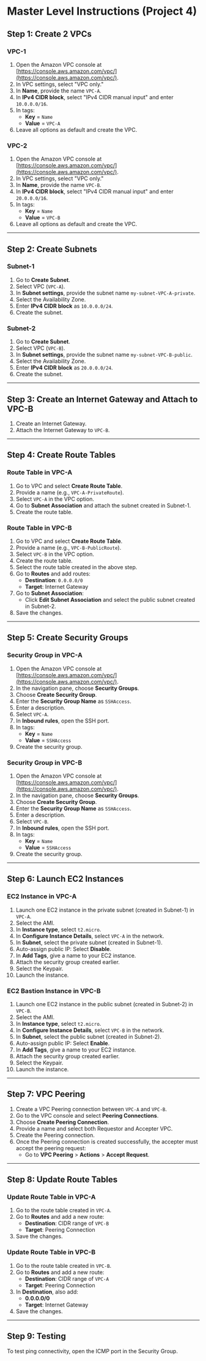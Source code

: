 # **Master Level Instructions (Project 4)**

## Step 1: Create 2 VPCs

### **VPC-1**

1. Open the Amazon VPC console at [https://console.aws.amazon.com/vpc/](https://console.aws.amazon.com/vpc/).
2. In VPC settings, select "VPC only."
3. In **Name**, provide the name `VPC-A`.
4. In **IPv4 CIDR block**, select "IPv4 CIDR manual input" and enter `10.0.0.0/16`.
5. In tags:
    - **Key** = `Name`
    - **Value** = `VPC-A`
6. Leave all options as default and create the VPC.

### **VPC-2**

1. Open the Amazon VPC console at [https://console.aws.amazon.com/vpc/](https://console.aws.amazon.com/vpc/).
2. In VPC settings, select "VPC only."
3. In **Name**, provide the name `VPC-B`.
4. In **IPv4 CIDR block**, select "IPv4 CIDR manual input" and enter `20.0.0.0/16`.
5. In tags:
    - **Key** = `Name`
    - **Value** = `VPC-B`
6. Leave all options as default and create the VPC.

---

## Step 2: Create Subnets

### **Subnet-1**

1. Go to **Create Subnet**.
2. Select VPC (`VPC-A`).
3. In **Subnet settings**, provide the subnet name `my-subnet-VPC-A-private`.
4. Select the Availability Zone.
5. Enter **IPv4 CIDR block** as `10.0.0.0/24`.
6. Create the subnet.

### **Subnet-2**

1. Go to **Create Subnet**.
2. Select VPC (`VPC-B`).
3. In **Subnet settings**, provide the subnet name `my-subnet-VPC-B-public`.
4. Select the Availability Zone.
5. Enter **IPv4 CIDR block** as `20.0.0.0/24`.
6. Create the subnet.

---

## Step 3: Create an Internet Gateway and Attach to VPC-B

1. Create an Internet Gateway.
2. Attach the Internet Gateway to `VPC-B`.

---

## Step 4: Create Route Tables

### **Route Table in VPC-A**

1. Go to VPC and select **Create Route Table**.
2. Provide a name (e.g., `VPC-A-PrivateRoute`).
3. Select `VPC-A` in the VPC option.
4. Go to **Subnet Association** and attach the subnet created in Subnet-1.
5. Create the route table.

### **Route Table in VPC-B**

1. Go to VPC and select **Create Route Table**.
2. Provide a name (e.g., `VPC-B-PublicRoute`).
3. Select `VPC-B` in the VPC option.
4. Create the route table.
5. Select the route table created in the above step.
6. Go to **Routes** and add routes:
    - **Destination**: `0.0.0.0/0`
    - **Target**: Internet Gateway
7. Go to **Subnet Association**:
    - Click **Edit Subnet Association** and select the public subnet created in Subnet-2.
8. Save the changes.

---

## Step 5: Create Security Groups

### **Security Group in VPC-A**

1. Open the Amazon VPC console at [https://console.aws.amazon.com/vpc/](https://console.aws.amazon.com/vpc/).
2. In the navigation pane, choose **Security Groups**.
3. Choose **Create Security Group**.
4. Enter the **Security Group Name** as `SSHAccess`.
5. Enter a description.
6. Select `VPC-A`.
7. In **Inbound rules**, open the SSH port.
8. In tags:
    - **Key** = `Name`
    - **Value** = `SSHAccess`
9. Create the security group.

### **Security Group in VPC-B**

1. Open the Amazon VPC console at [https://console.aws.amazon.com/vpc/](https://console.aws.amazon.com/vpc/).
2. In the navigation pane, choose **Security Groups**.
3. Choose **Create Security Group**.
4. Enter the **Security Group Name** as `SSHAccess`.
5. Enter a description.
6. Select `VPC-B`.
7. In **Inbound rules**, open the SSH port.
8. In tags:
    - **Key** = `Name`
    - **Value** = `SSHAccess`
9. Create the security group.

---

## Step 6: Launch EC2 Instances

### **EC2 Instance in VPC-A**

1. Launch one EC2 instance in the private subnet (created in Subnet-1) in `VPC-A`.
2. Select the AMI.
3. In **Instance type**, select `t2.micro`.
4. In **Configure Instance Details**, select `VPC-A` in the network.
5. In **Subnet**, select the private subnet (created in Subnet-1).
6. Auto-assign public IP: Select **Disable**.
7. In **Add Tags**, give a name to your EC2 instance.
8. Attach the security group created earlier.
9. Select the Keypair.
10. Launch the instance.

### **EC2 Bastion Instance in VPC-B**

1. Launch one EC2 instance in the public subnet (created in Subnet-2) in `VPC-B`.
2. Select the AMI.
3. In **Instance type**, select `t2.micro`.
4. In **Configure Instance Details**, select `VPC-B` in the network.
5. In **Subnet**, select the public subnet (created in Subnet-2).
6. Auto-assign public IP: Select **Enable**.
7. In **Add Tags**, give a name to your EC2 instance.
8. Attach the security group created earlier.
9. Select the Keypair.
10. Launch the instance.

---

## Step 7: VPC Peering

1. Create a VPC Peering connection between `VPC-A` and `VPC-B`.
2. Go to the VPC console and select **Peering Connections**.
3. Choose **Create Peering Connection**.
4. Provide a name and select both Requestor and Accepter VPC.
5. Create the Peering connection.
6. Once the Peering connection is created successfully, the accepter must accept the peering request:
    - Go to **VPC Peering** > **Actions** > **Accept Request**.

---

## Step 8: Update Route Tables

### **Update Route Table in VPC-A**

1. Go to the route table created in `VPC-A`.
2. Go to **Routes** and add a new route:
    - **Destination**: CIDR range of `VPC-B`
    - **Target**: Peering Connection
3. Save the changes.

### **Update Route Table in VPC-B**

1. Go to the route table created in `VPC-B`.
2. Go to **Routes** and add a new route:
    - **Destination**: CIDR range of `VPC-A`
    - **Target**: Peering Connection
3. In **Destination**, also add:
    - **0.0.0.0/0**
    - **Target**: Internet Gateway
4. Save the changes.

---

## Step 9: Testing

To test ping connectivity, open the ICMP port in the Security Group.
